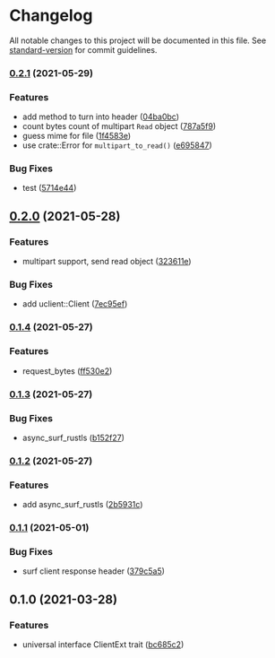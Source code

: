 # Changelog

All notable changes to this project will be documented in this file. See [standard-version](https://github.com/conventional-changelog/standard-version) for commit guidelines.

### [0.2.1](https://github.com/fMeow/uclient/compare/v0.2.0...v0.2.1) (2021-05-29)


### Features

* add method to turn into header ([04ba0bc](https://github.com/fMeow/uclient/commit/04ba0bca6201aac31a5abf2837144770b54ba1da))
* count bytes count of multipart `Read` object ([787a5f9](https://github.com/fMeow/uclient/commit/787a5f91b67039908bf06026a959e5a9c50c633d))
* guess mime for file ([1f4583e](https://github.com/fMeow/uclient/commit/1f4583e948511412afe11ba4e7759a722c909cd4))
* use crate::Error for `multipart_to_read()` ([e695847](https://github.com/fMeow/uclient/commit/e6958472c8a29ebbf05894888ecac6b61fd31433))


### Bug Fixes

* test ([5714e44](https://github.com/fMeow/uclient/commit/5714e4468e75a4f8176cc0289469225c072195eb))

## [0.2.0](https://github.com/fMeow/uclient/compare/v0.1.4...v0.2.0) (2021-05-28)


### Features

* multipart support, send read object ([323611e](https://github.com/fMeow/uclient/commit/323611eaab6277e2011b2ce1b04c8a2b7cbdd85d))


### Bug Fixes

* add uclient::Client ([7ec95ef](https://github.com/fMeow/uclient/commit/7ec95efefb51cc78589f2a22aed2857c75be0298))

### [0.1.4](https://github.com/fMeow/uclient/compare/v0.1.3...v0.1.4) (2021-05-27)


### Features

* request_bytes ([ff530e2](https://github.com/fMeow/uclient/commit/ff530e21849b598cf325a6e730e543da99cad057))

### [0.1.3](https://github.com/fMeow/uclient/compare/v0.1.2...v0.1.3) (2021-05-27)


### Bug Fixes

* async_surf_rustls ([b152f27](https://github.com/fMeow/uclient/commit/b152f27c7b97b951c4cefe04bcc7995224ef416f))

### [0.1.2](https://github.com/fMeow/uclient/compare/v0.1.1...v0.1.2) (2021-05-27)


### Features

* add async_surf_rustls ([2b5931c](https://github.com/fMeow/uclient/commit/2b5931cce41610deb9f54dd2fe476f025edc8457))

### [0.1.1](https://github.com/fMeow/uclient/compare/v0.1.0...v0.1.1) (2021-05-01)


### Bug Fixes

* surf client response header ([379c5a5](https://github.com/fMeow/uclient/commit/379c5a5f88cb7dfcda88ebd135511564a727b248))

## 0.1.0 (2021-03-28)


### Features

* universal interface ClientExt trait ([bc685c2](https://github.com/fMeow/uclient/commit/bc685c2a2fb5c6b62157b3bc614a779bf3a69702))
